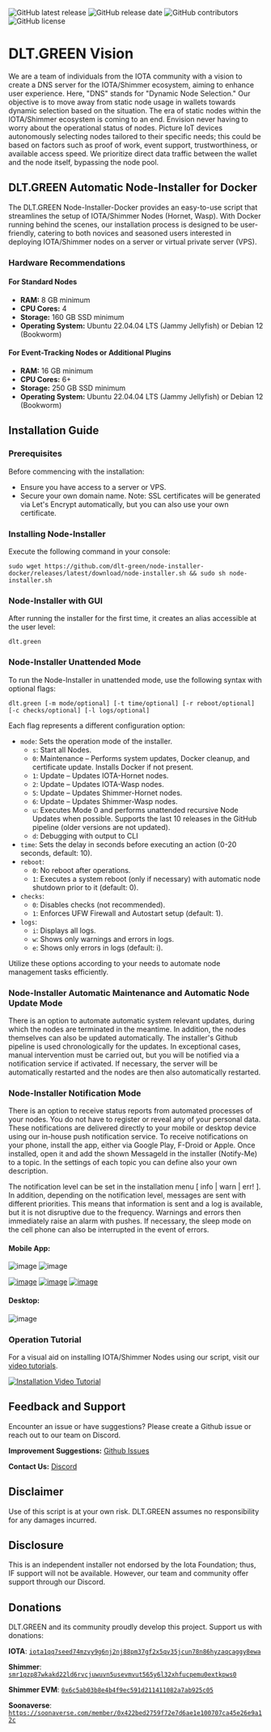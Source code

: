 ![GitHub latest release](https://img.shields.io/github/v/release/dlt-green/Node-Installer-docker)
![GitHub release date](https://img.shields.io/github/release-date/dlt-green/Node-Installer-docker)
![GitHub contributors](https://img.shields.io/github/contributors/dlt-green/Node-Installer-docker)
![GitHub license](https://img.shields.io/github/license/dlt-green/Node-Installer-docker)

# DLT.GREEN Vision

We are a team of individuals from the IOTA community with a vision to create a DNS server for the IOTA/Shimmer ecosystem, aiming to enhance user experience. Here, "DNS" stands for "Dynamic Node Selection." Our objective is to move away from static node usage in wallets towards dynamic selection based on the situation. The era of static nodes within the IOTA/Shimmer ecosystem is coming to an end. Envision never having to worry about the operational status of nodes. Picture IoT devices autonomously selecting nodes tailored to their specific needs; this could be based on factors such as proof of work, event support, trustworthiness, or available access speed. We prioritize direct data traffic between the wallet and the node itself, bypassing the node pool.

## DLT.GREEN Automatic Node-Installer for Docker

The DLT.GREEN Node-Installer-Docker provides an easy-to-use script that streamlines the setup of IOTA/Shimmer Nodes (Hornet, Wasp). With Docker running behind the scenes, our installation process is designed to be user-friendly, catering to both novices and seasoned users interested in deploying IOTA/Shimmer nodes on a server or virtual private server (VPS).

### Hardware Recommendations

#### For Standard Nodes
- **RAM:** 8 GB minimum
- **CPU Cores:** 4
- **Storage:** 160 GB SSD minimum
- **Operating System:** Ubuntu 22.04.04 LTS (Jammy Jellyfish) or Debian 12 (Bookworm)

#### For Event-Tracking Nodes or Additional Plugins
- **RAM:** 16 GB minimum
- **CPU Cores:** 6+
- **Storage:** 250 GB SSD minimum
- **Operating System:** Ubuntu 22.04.04 LTS (Jammy Jellyfish) or Debian 12 (Bookworm)

## Installation Guide

### Prerequisites
Before commencing with the installation:
- Ensure you have access to a server or VPS.
- Secure your own domain name.
Note: SSL certificates will be generated via Let's Encrypt automatically, but you can also use your own certificate.

### Installing Node-Installer

Execute the following command in your console:
```console
sudo wget https://github.com/dlt-green/node-installer-docker/releases/latest/download/node-installer.sh && sudo sh node-installer.sh
```

### Node-Installer with GUI

After running the installer for the first time, it creates an alias accessible at the user level:
```console
dlt.green
```

### Node-Installer Unattended Mode

To run the Node-Installer in unattended mode, use the following syntax with optional flags:
```console
dlt.green [-m mode/optional] [-t time/optional] [-r reboot/optional] [-c checks/optional] [-l logs/optional]
```

Each flag represents a different configuration option:

- `mode`: Sets the operation mode of the installer.
   - `s`: Start all Nodes.
   - `0`: Maintenance – Performs system updates, Docker cleanup, and certificate update. Installs Docker if not present.
   - `1`: Update – Updates IOTA-Hornet nodes.
   - `2`: Update – Updates IOTA-Wasp nodes.
   - `5`: Update – Updates Shimmer-Hornet nodes.
   - `6`: Update – Updates Shimmer-Wasp nodes.
   - `u`: Executes Mode 0 and performs unattended recursive Node Updates when possible. Supports the last 10 releases in the GitHub pipeline (older versions are not updated).
   - `d`: Debugging with output to CLI
- `time`: Sets the delay in seconds before executing an action (0-20 seconds, default: 10).
- `reboot`:
   - `0`: No reboot after operations.
   - `1`: Executes a system reboot (only if necessary) with automatic node shutdown prior to it (default: 0).
- `checks`:
   - `0`: Disables checks (not recommended).
   - `1`: Enforces UFW Firewall and Autostart setup (default: 1).
- `logs`:
   - `i`: Displays all logs.
   - `w`: Shows only warnings and errors in logs.
   - `e`: Shows only errors in logs (default: i).

Utilize these options according to your needs to automate node management tasks efficiently.

### Node-Installer Automatic Maintenance and Automatic Node Update Mode

There is an option to automate automatic system relevant updates, during which the nodes are terminated in the meantime. In addition, the nodes themselves can also be updated automatically. The installer's Github pipeline is used chronologically for the updates. In exceptional cases, manual intervention must be carried out, but you will be notified via a notification service if activated. If necessary, the server will be automatically restarted and the nodes are then also automatically restarted.

### Node-Installer Notification Mode

There is an option to receive status reports from automated processes of your nodes. You do not have to register or reveal any of your personal data. These notifications are delivered directly to your mobile or desktop device using our in-house push notification service. To receive notifications on your phone, install the app, either via Google Play, F-Droid or Apple. Once installed, open it and add the shown MessageId in the installer (Notify-Me) to a topic. In the settings of each topic you can define also your own description.

The notification level can be set in the installation menu [ info | warn | err! ]. In addition, depending on the notification level, messages are sent with different priorities. This means that information is sent and a log is available, but it is not disruptive due to the frequency. Warnings and errors then immediately raise an alarm with pushes. If necessary, the sleep mode on the cell phone can also be interrupted in the event of errors. 

#### Mobile App:

![image](https://github.com/dlt-green/node-installer-docker/assets/89119285/4c9b3831-bf3e-44c8-998c-37f8d51ca720)
  ![image](https://github.com/dlt-green/node-installer-docker/assets/89119285/42730846-59f5-4cad-ac9a-7a08f53b512c)

[![image](https://github.com/dlt-green/node-installer-docker/assets/89119285/db8a1d0f-c7e8-4048-992f-14a24de674c3)](https://play.google.com/store/apps/details?id=io.heckel.ntfy) [![image](https://github.com/dlt-green/node-installer-docker/assets/89119285/c9670c2e-ef99-46e1-9dac-fbf6d53a48c9)](https://f-droid.org/en/packages/io.heckel.ntfy/) [![image](https://github.com/dlt-green/node-installer-docker/assets/89119285/78ce7ad3-3502-4130-b951-3c4ac103d471)](https://apps.apple.com/us/app/ntfy/id1625396347)

#### Desktop:

![image](https://github.com/dlt-green/node-installer-docker/assets/89119285/cbbe1dfe-b647-45f4-9c77-a629031136ea)

### Operation Tutorial

For a visual aid on installing IOTA/Shimmer Nodes using our script, visit our [video tutorials](https://www.youtube.com/channel/UCg1PgTJ1NzdoS1JYcnJtDUg).

[![Installation Video Tutorial](https://github.com/dlt-green/Node-Installer-docker/assets/89119285/e6bb308b-29a7-48e6-8eac-809e3069139a)](https://www.youtube.com/channel/UCg1PgTJ1NzdoS1JYcnJtDUg)

## Feedback and Support

Encounter an issue or have suggestions? Please create a Github issue or reach out to our team on Discord.

**Improvement Suggestions:** [Github Issues](https://github.com/dlt-green/Node-Installer-docker/issues)

**Contact Us:** [Discord](https://discord.gg/XaBnsE5NGb)

## Disclaimer

Use of this script is at your own risk. DLT.GREEN assumes no responsibility for any damages incurred.

## Disclosure

This is an independent installer not endorsed by the Iota Foundation; thus, IF support will not be available. However, our team and community offer support through our Discord.

## Donations

DLT.GREEN and its community proudly develop this project. Support us with donations:

**IOTA**: [`iota1qq7seed74mzvy9g6nj2nj88pm37gf2x5qv35jcun78n86hyzaqcaggy8ewa`](https://explorer.iota.org/mainnet/addr/iota1qq7seed74mzvy9g6nj2nj88pm37gf2x5qv35jcun78n86hyzaqcaggy8ewa)

**Shimmer**: [`smr1qzp87wkakd22ld6rvcjuwuvn5usevmvut565y6l32xhfucpemu0extkpws0`](https://explorer.shimmer.network/shimmer/addr/smr1qzp87wkakd22ld6rvcjuwuvn5usevmvut565y6l32xhfucpemu0extkpws0)

**Shimmer EVM**: [`0x6c5ab03b8e4b4f9ec591d211411082a7ab925c05`](https://explorer.evm.shimmer.network/address/0x6c5aB03b8E4b4F9ec591D211411082A7ab925C05)

**Soonaverse**: [`https://soonaverse.com/member/0x422bed2759f72e7d6ae1e100707ca45e26e9a12c`](https://soonaverse.com/member/0x422bed2759f72e7d6ae1e100707ca45e26e9a12c)

